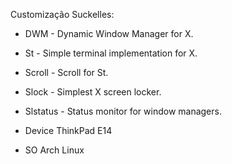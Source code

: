 Customização Suckelles:
- DWM - Dynamic Window Manager for X.
- St - Simple terminal implementation for X.
- Scroll - Scroll for St.
- Slock - Simplest X screen locker.
- Slstatus - Status monitor for window managers.

- Device ThinkPad E14
- SO Arch Linux
